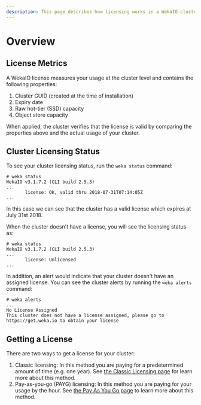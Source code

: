 ```yaml
---
description: This page describes how licensing works in a WekaIO cluster
---
```


# Overview

## License Metrics

A WekaIO license measures your usage at the cluster level and contains the following properties:

1. Cluster GUID \(created at the time of installation\)
2. Expiry date
3. Raw hot-tier \(SSD\) capacity
4. Object store capacity

When applied, the cluster verifies that the license is valid by comparing  the properties above and the actual usage of your cluster.

## Cluster Licensing Status

To see your cluster licensing status, run the `weka status` command:

```text
# weka status
WekaIO v3.1.7.2 (CLI build 2.5.3)
...
       license: OK, valid thru 2018-07-31T07:14:05Z
...
```

In this case we can see that the cluster has a valid license which expires at July 31st 2018.

When the cluster doesn't have a license, you will see the licensing status as:

```text
# weka status
WekaIO v3.1.7.2 (CLI build 2.5.3)
...
       license: Unlicensed
...
```

In addition, an alert would indicate that your cluster doesn't have an assigned license. You can see the cluster alerts by running the `weka alerts` command:

```text
# weka alerts
...
No License Assigned
This cluster does not have a license assigned, please go to https://get.weka.io to obtain your license
```

## Getting a License

There are two ways to get a license for your cluster:

1. Classic licensing: In this method you are paying for a predetermined amount of time \(e.g. one year\). See [the Classic Licensing page](classic-licensing.md) for learn more about this method.
2. Pay-as-you-go \(PAYG\) licensing: In this method you are paying for your usage by the hour. See [the Pay As You Go page](pay-as-you-go.md) to learn more about this method.



